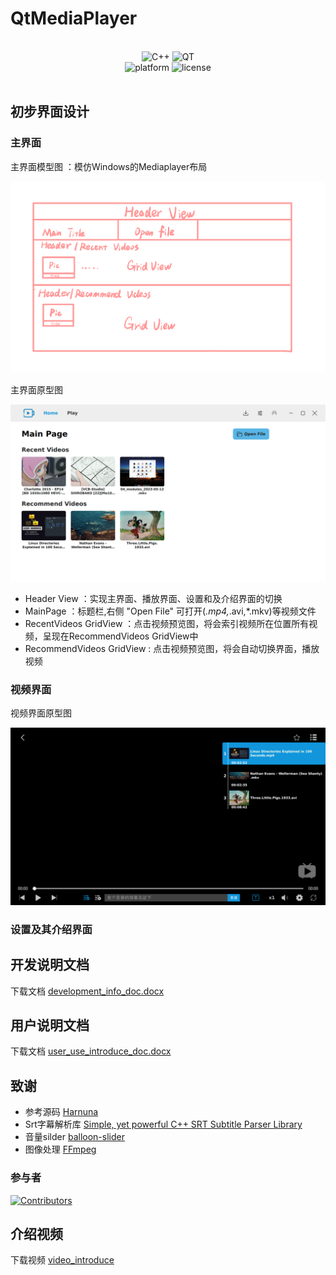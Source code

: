 # QtMediaPlayer
<div align="center">
<br>
<div>
    <img alt="C++" src="https://img.shields.io/badge/c++-20-%2300599C?logo=cplusplus">
    <img alt="QT" src="https://img.shields.io/badge/Qt-6.5-green?logo=QT">
</div>
<div>
    <img alt="platform" src="https://img.shields.io/badge/platform-Linux-blueviolet">
    <img alt="license" src="https://img.shields.io/badge/Lincense-GPLv3-blue.svg">
</div>
<br>
</div>

## 初步界面设计
  ### 主界面
  
  主界面模型图 ：模仿Windows的Mediaplayer布局
  <div align = "center">
      <img src= "introduce/picture/main_page.png" width = 600>
  </div>
  
  主界面原型图
  <div align = "center">
      <img src= "introduce/picture/main_pro.png" width = 600>
  </div>
  
   - Header View ：实现主界面、播放界面、设置和及介绍界面的切换
   - MainPage ：标题栏,右侧 "Open File" 可打开(*.mp4,*.avi,*.mkv)等视频文件
   - RecentVideos GridView ：点击视频预览图，将会索引视频所在位置所有视频，呈现在RecommendVideos GridView中
   - RecommendVideos GridView : 点击视频预览图，将会自动切换界面，播放视频
  
  ### 视频界面

  视频界面原型图
  <div align = "center">
      <img src= "introduce/picture/player_pro.png" width = 600>
  </div>
  
  
  ### 设置及其介绍界面
  
## 开发说明文档
  
下载文档 [development_info_doc.docx](https://github.com/SryAsuka/QtMediaPlayer/blob/main/introduce/document/development_info_doc.docx)

## 用户说明文档

下载文档 [user_use_introduce_doc.docx](https://github.com/SryAsuka/QtMediaPlayer/blob/main/introduce/document/User_Introduction.docx)
    
## 致谢
  - 参考源码 [Harnuna](https://invent.kde.org/multimedia/haruna)
  - Srt字幕解析库 [Simple, yet powerful C++ SRT Subtitle Parser Library](https://github.com/saurabhshri/simple-yet-powerful-srt-subtitle-parser-cpp)
  - 音量silder [balloon-slider](https://github.com/realmahdi/balloon-slider)
  - 图像处理 [FFmpeg](https://github.com/FFmpeg/FFmpeg)

  ### 参与者
  
  [![Contributors](https://contributors-img.web.app/image?repo=SryAsuka/QtMediaPlayer)](https://github.com/SryAsuka/QtMediaPlayer/graphs/contributors)
  
## 介绍视频

 下载视频 [video_introduce](https://github.com/SryAsuka/QtMediaPlayer/blob/main/introduce/video/video_introduce_lixinhang.mkv)
  

